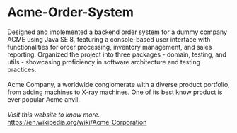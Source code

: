 # Acme-Order-System
Designed and implemented a backend order system for a dummy company ACME using Java SE 8, featuring a console-based user interface with functionalities for order processing, inventory management, and sales reporting. Organized the project into three packages - domain, testing, and utils - showcasing proficiency in software architecture and testing practices. <br> <br>
Acme Company, a worldwide  conglomerate with a diverse product portfolio, from adding machines to X-ray  machines. One of its best know product is ever popular Acme anvil.
<br> <br>
*Visit this website to know more.* <br>
https://en.wikipedia.org/wiki/Acme_Corporation
